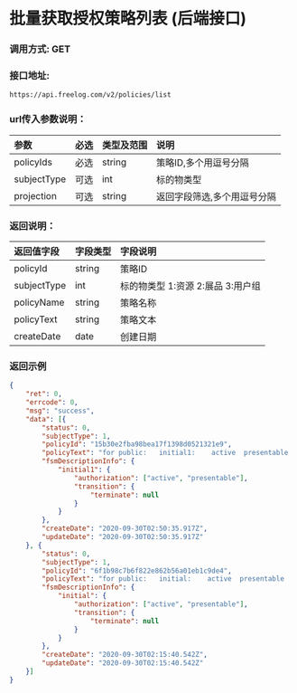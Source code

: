 # 批量获取授权策略列表 (后端接口)

### 调用方式: GET

### 接口地址:

```
https://api.freelog.com/v2/policies/list
```

### url传入参数说明：

| 参数 | 必选 | 类型及范围 | 说明 |
| :--- | :--- | :--- | :--- |
| policyIds | 必选 | string | 策略ID,多个用逗号分隔 |
| subjectType | 可选 | int | 标的物类型 |
| projection | 可选 | string | 返回字段筛选,多个用逗号分隔 |


### 返回说明：

| 返回值字段 | 字段类型 | 字段说明 |
| :--- | :--- | :--- |
| policyId | string | 策略ID |
| subjectType | int | 标的物类型 1:资源 2:展品 3:用户组 |
| policyName | string | 策略名称 |
| policyText | string | 策略文本 |
| createDate | date | 创建日期 |

### 返回示例

```json
{
	"ret": 0,
	"errcode": 0,
	"msg": "success",
	"data": [{
		"status": 0,
		"subjectType": 1,
		"policyId": "15b30e2fba98bea17f1398d0521321e9",
		"policyText": "for public:   initial1:    active  presentable   terminate  ",
		"fsmDescriptionInfo": {
			"initial1": {
				"authorization": ["active", "presentable"],
				"transition": {
					"terminate": null
				}
			}
		},
		"createDate": "2020-09-30T02:50:35.917Z",
		"updateDate": "2020-09-30T02:50:35.917Z"
	}, {
		"status": 0,
		"subjectType": 1,
		"policyId": "6f1b98c7b6f822e862b56a01eb1c9de4",
		"policyText": "for public:   initial:    active  presentable   terminate ",
		"fsmDescriptionInfo": {
			"initial": {
				"authorization": ["active", "presentable"],
				"transition": {
					"terminate": null
				}
			}
		},
		"createDate": "2020-09-30T02:15:40.542Z",
		"updateDate": "2020-09-30T02:15:40.542Z"
	}]
}
```
